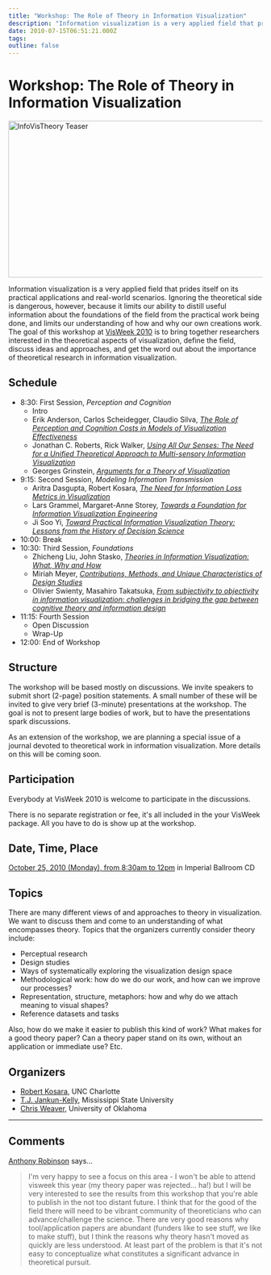 ```yaml
---
title: "Workshop: The Role of Theory in Information Visualization"
description: "Information visualization is a very applied field that prides itself on its practical applications and real-world scenarios. Ignoring the theoretical side is dangerous, however, because it limits our ability to distill useful information about the foundations of the field from the practical work being done, and limits our understanding of how and why our own creations work. The goal of this workshop at VisWeek 2010 is to bring together researchers interested in the theoretical aspects of visualization, define the field, discuss ideas and approaches, and get the word out about the importance of theoretical research in information visualization."
date: 2010-07-15T06:51:21.000Z
tags: 
outline: false
---
```


# Workshop: The Role of Theory in Information Visualization

<img src="http://eagereyes.org/media/2010/infovistheory-teaser.png" width="560" height="311" alt="InfoVisTheory Teaser">

Information visualization is a very applied field that prides itself on its practical applications and real-world scenarios. Ignoring the theoretical side is dangerous, however, because it limits our ability to distill useful information about the foundations of the field from the practical work being done, and limits our understanding of how and why our own creations work. The goal of this workshop at <a href="http://vis.computer.org/VisWeek2010/">VisWeek 2010</a> is to bring together researchers interested in the theoretical aspects of visualization, define the field, discuss ideas and approaches, and get the word out about the importance of theoretical research in information visualization.

<h2 id="schedule">Schedule</h2>

<ul>
<li>8:30: First Session, <em>Perception and Cognition</em>
<ul>
<li>Intro</li>
<li>Erik Anderson, Carlos Scheidegger, Claudio Silva, <em><a href="http://eagereyes.org/media/2010/vistheory/InfoVisTheory-Anderson.pdf">The Role of Perception and Cognition Costs in Models of Visualization Effectiveness</a></em></li>
<li>Jonathan C. Roberts, Rick Walker, <em><a href="http://eagereyes.org/media/2010/vistheory/InfoVisTheory-Roberts.pdf">Using All Our Senses: The Need for a Unified Theoretical Approach to Multi-sensory Information Visualization</a></em></li>
<li>Georges Grinstein, <em><a href="http://eagereyes.org/media/2010/vistheory/InfoVisTheory-Grinstein.pdf">Arguments for a Theory of Visualization</a></em></li>
</ul></li>
<li>9:15: Second Session, <em>Modeling Information Transmission</em>
<ul>
<li>Aritra Dasgupta, Robert Kosara, <em><a href="http://eagereyes.org/media/2010/vistheory/InfoVisTheory-Dasgupta.pdf">The Need for Information Loss Metrics in Visualization</a></em></li>
<li>Lars Grammel, Margaret-Anne Storey, <em><a href="http://eagereyes.org/media/2010/vistheory/InfoVisTheory-Grammel.pdf">Towards a Foundation for Information Visualization Engineering</a></em></li>
<li>Ji Soo Yi, <em><a href="http://eagereyes.org/media/2010/vistheory/InfoVisTheory-Yi.pdf">Toward Practical Information Visualization Theory: Lessons from the History of Decision Science</a></em></li>
</ul></li>
<li>10:00: Break</li>
<li>10:30: Third Session, <em>Foundations</em>
<ul>
<li>Zhicheng Liu, John Stasko, <em><a href="http://eagereyes.org/media/2010/vistheory/InfoVisTheory-Liu.pdf">Theories in Information Visualization: What, Why and How</a></em></li>
<li>Miriah Meyer, <em><a href="http://eagereyes.org/media/2010/vistheory/InfoVisTheory-Meyer.pdf">Contributions, Methods, and Unique Characteristics of Design Studies</a></em></li>
<li>Olivier Swienty, Masahiro Takatsuka, <em><a href="http://eagereyes.org/media/2010/vistheory/InfoVisTheory-Swienty.pdf">From subjectivity to objectivity in information visualization: challenges in bridging the gap between cognitive theory and information design</a></em></li>
</ul></li>
<li>11:15: Fourth Session
<ul>
<li>Open Discussion</li>
<li>Wrap-Up</li>
</ul></li>
<li>12:00: End of Workshop</li>
</ul>

<h2 id="structure">Structure</h2>

The workshop will be based mostly on discussions. We invite speakers to submit short (2-page) position statements. A small number of these will be invited to give very brief (3-minute) presentations at the workshop. The goal is not to present large bodies of work, but to have the presentations spark discussions.

As an extension of the workshop, we are planning a special issue of a journal devoted to theoretical work in information visualization. More details on this will be coming soon.

<h2 id="participation">Participation</h2>

Everybody at VisWeek 2010 is welcome to participate in the discussions.

There is no separate registration or fee, it's all included in the your VisWeek package. All you have to do is show up at the workshop.

<h2 id="date_time_place">Date, Time, Place</h2>

<a href="http://www.facebook.com/event.php?eid=113280158726509">October 25, 2010 (Monday), from 8:30am to 12pm</a> in Imperial Ballroom CD

<h2 id="topics">Topics</h2>

There are many different views of and approaches to theory in visualization. We want to discuss them and come to an understanding of what encompasses theory. Topics that the organizers currently consider theory include:

<ul>
<li>Perceptual research</li>
<li>Design studies</li>
<li>Ways of systematically exploring the visualization design space</li>
<li>Methodological work: how do we do our work, and how can we improve our processes?</li>
<li>Representation, structure, metaphors: how and why do we attach meaning to visual shapes?</li>
<li>Reference datasets and tasks</li>
</ul>

Also, how do we make it easier to publish this kind of work? What makes for a good theory paper? Can a theory paper stand on its own, without an application or immediate use? Etc.

<h2 id="organizers">Organizers</h2>

<ul>
<li><a href="http://kosara.net/">Robert Kosara</a>, UNC Charlotte</li>
<li><a href="http://www.cse.msstate.edu/~tjk/">T.J. Jankun-Kelly</a>, Mississippi State University</li>
<li><a href="http://www.cs.ou.edu/~weaver/academic/">Chris Weaver</a>, University of Oklahoma</li>
</ul>


---
## Comments

<a href="http://www.personal.psu.edu/acr181/" rel="nofollow noopener" target="_blank">Anthony Robinson</a> says…
>	I'm very happy to see a focus on this area - I won't be able to attend visweek this year (my theory paper was rejected... ha!) but I will be very interested to see the results from this workshop that you're able to publish in the not too distant future. I think that for the good of the field there will need to be vibrant community of theoreticians who can advance/challenge the science. There are very good reasons why tool/application papers are abundant (funders like to see stuff, we like to make stuff), but I think the reasons why theory hasn't moved as quickly are less understood. At least part of the problem is that it's not easy to conceptualize what constitutes a significant advance in theoretical pursuit. 


